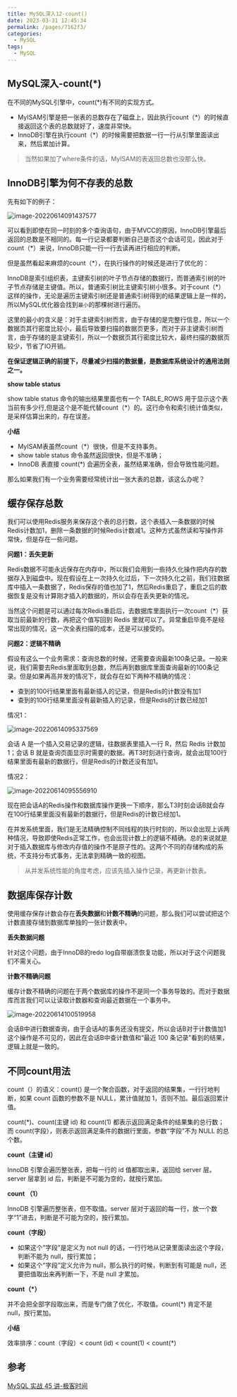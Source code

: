 ```yaml
---
title: MySQL深入12-count()
date: 2023-03-31 12:45:34
permalink: /pages/7162f3/
categories: 
  - MySQL
tags: 
  - MySQL
---
```

## MySQL深入-count(*)

在不同的MySQL引擎中，count(*)有不同的实现方式。

- MyISAM引擎是把一张表的总数存在了磁盘上，因此执行count（*）的时候直接返回这个表的总数就好了，速度非常快。
- InnoDB引擎在执行count（*）的时候需要把数据一行一行从引擎里面读出来，然后累加计算。

> 当然如果加了where条件的话，MyISAM的表返回总数也没那么快。

## InnoDB引擎为何不存表的总数

先有如下的例子：

![image-20220614091437577](https://blog-1300853183.cos.ap-chengdu.myqcloud.com/img/image-20220614091437577.png)

可以看到即使在同一时刻的多个查询语句，由于MVCC的原因，InnoDB引擎最后返回的总数是不相同的。每一行记录都要判断自己是否这个会话可见，因此对于count（*）来说，InnoDB只能一行一行去读再进行相应的判断。

但是虽然看起来麻烦的count（*），在执行操作的时候还是进行了优化的：

InnoDB是索引组织表，主键索引树的叶子节点存储的数据行，而普通索引树的叶子节点存储是主键值。所以，普通索引树比主键索引树小很多。对于count（*）这样的操作，无论是遍历主键索引树还是普通索引树得到的结果逻辑上是一样的，所以MySQL优化器会找到`最小`的那棵树进行遍历。

这里的最小的含义是：对于主键索引树而言，由于存储的是完整行信息，所以一个数据页其行密度比较小，最后导致要扫描的数据页更多，而对于非主键索引树而言，由于存储的是主键索引，所以一个数据页其行密度比较大，最终扫描的数据页较少，节省了IO开销。

**在保证逻辑正确的前提下，尽量减少扫描的数据量，是数据库系统设计的通用法则之一。**

**show table status**

show table status 命令的输出结果里面也有一个 TABLE_ROWS 用于显示这个表当前有多少行,但是这个是不能代替count（*）的。这行命令和索引统计值类似，是采样估算出来的，存在误差。

**小结**

- MyISAM表虽然count（*）很快，但是不支持事务。
- show table status 命令虽然返回很快，但是不准确；
- InnoDB 表直接 count(*) 会遍历全表，虽然结果准确，但会导致性能问题。

那么如果我们有一个业务需要经常统计出一张大表的总数，该这么办呢？

## 缓存保存总数

我们可以使用Redis服务来保存这个表的总行数，这个表插入一条数据的时候Redis计数加1，删除一条数据的时候Redis计数减1。这种方式虽然读和写操作非常快，但是存在一些问题。

**问题1：丢失更新**

Redis数据不可能永远保存在内存中，所以我们会用到一些持久化操作把内存的数据存入到磁盘中。现在假设在上一次持久化过后，下一次持久化之前，我们往数据库中插入一条数据了，Redis保存的值也加了1，然后Redis重启了，重启之后的数据恢复是没有计算刚才插入的数据的，所以会存在丢失更新的情况。

当然这个问题是可以通过每次Redis重启后，去数据库里面执行一次count（*）获取当前最新的行数，再把这个值写回到 Redis 里就可以了。异常重启毕竟不是经常出现的情况，这一次全表扫描的成本，还是可以接受的。

**问题2：逻辑不精确**

假设有这么一个业务需求：查询总数的时候，还需要查询最新100条记录。一般来说，我们需要去Redis里面取到总数，然后再到数据库里面查询最新的100条记录。但是如果再高并发的情况下，就会存在如下两种不精确的情况：

- 查到的100行结果里面有最新插入的记录，但是Redis的计数没有加1
- 查到的100行结果里面没有最新插入的记录，但是Redis的计数已经加1

情况1：

![image-20220614095337569](https://blog-1300853183.cos.ap-chengdu.myqcloud.com/img/image-20220614095337569.png)



会话 A 是一个插入交易记录的逻辑，往数据表里插入一行 R，然后 Redis 计数加 1；会话 B 就是查询页面显示时需要的数据。再T3时刻进行查询，就会出现100行结果里面有最新的数据行，但是Redis的计数还没有加1。

情况2：

![image-20220614095556910](https://blog-1300853183.cos.ap-chengdu.myqcloud.com/img/image-20220614095556910.png)

现在把会话A的Redis操作和数据库操作更换一下顺序，那么T3时刻会话B就会存在100行结果里面没有最新的数据行，但是Redis的计数已经加1。

在并发系统里面，我们是无法精确控制不同线程的执行时刻的，所以会出现上诉两种情况，导致即使Redis正常工作，也会出现计数上的逻辑不精确。总的来说就是对于插入数据库与修改内存值的操作不是原子性的。这两个不同的存储构成的系统，不支持分布式事务，无法拿到精确一致的视图。

> 从并发系统性能的角度考虑，应该先插入操作记录，再更新计数表。

## 数据库保存计数

使用缓存保存计数会存在**丢失数据**和**计数不精确**的问题，那么我们可以尝试把这个计数直接存储到数据库单独的一张计数表中。

**丢失数据问题**

针对这个问题，由于InnoDB的redo log自带崩溃恢复功能，所以对于这个问题我们不需关心。

**计数不精确问题**

缓存计数不精确的问题在于两个数据库的操作不是同一个事务导致的。而对于数据库而言我们可以让读取计数器和查询最近数据在一个事务中。

![image-20220614100519958](https://blog-1300853183.cos.ap-chengdu.myqcloud.com/img/image-20220614100519958.png)

会话B中进行数据查询，由于会话A的事务还没有提交，所以会话B对于计数值加1这个操作是不可见的，因此在会话B中查计数值和“最近 100 条记录”看到的结果，逻辑上就是一致的。

## 不同count用法

count（）的语义：count() 是一个聚合函数，对于返回的结果集，一行行地判断，如果 count 函数的参数不是 NULL，累计值就加 1，否则不加。最后返回累计值。

count(*)、count(主键 id) 和 count(1) 都表示返回满足条件的结果集的总行数；而 count(字段），则表示返回满足条件的数据行里面，参数“字段”不为 NULL 的总个数。

**count（主键 id）**

InnoDB 引擎会遍历整张表，把每一行的 id 值都取出来，返回给 server 层。server 层拿到 id 后，判断是不可能为空的，就按行累加。

 **count （1）**

InnoDB 引擎遍历整张表，但不取值。server 层对于返回的每一行，放一个数字“1”进去，判断是不可能为空的，按行累加。

**count（字段）**

- 如果这个“字段”是定义为 not null 的话，一行行地从记录里面读出这个字段，判断不能为 null，按行累加；
- 如果这个“字段”定义允许为 null，那么执行的时候，判断到有可能是 null，还要把值取出来再判断一下，不是 null 才累加。

**count（*）**

并不会把全部字段取出来，而是专门做了优化，不取值。count(*) 肯定不是 null，按行累加。

**小结**

效率排序：count（字段）< count (id) < count(1) < count(*)

## 参考

[MySQL 实战 45 讲-极客时间](https://time.geekbang.org/column/intro/100020801?tab=catalog)
